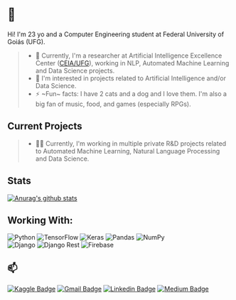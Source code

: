 # :wave:

Hi! I'm 23 yo and a Computer Engineering student at Federal University of Goiás (UFG).
> - 🔭 Currently, I'm a researcher at Artificial Intelligence Excellence Center ([CEIA/UFG](https://embrapii.org.br/en/unidades/embrapii-unit-in-artificial-intelligence-ceia-ufg-center-of-excellence-in-artificial-intelligence/)), working in NLP, Automated Machine Learning and Data Science projects. 
> - :dancers: I'm interested in projects related to Artificial Intelligence and/or Data Science. 
> - ⚡ ~Fun~ facts: I have 2 cats and a dog and I love them. I'm also a big fan of music, food, and games (especially RPGs).



## Current Projects

>  - 👨‍💻 Currently, I'm working in multiple private R&D projects related to Automated Machine Learning, Natural Language Processing and Data Science.

## Stats

[![Anurag's github stats](https://github-readme-stats.vercel.app/api?username=pedrohortencio&show_icons=true&theme=prussian&count_private=true&hide=prs,issues,contribs)](https://github.com/anuraghazra/github-readme-stats) 

## Working With:
<img alt="Python" src="https://img.shields.io/badge/python%20-%2314354C.svg?&style=for-the-badge&logo=python&logoColor=white"/>  <img alt="TensorFlow" src="https://img.shields.io/badge/TensorFlow%20-%23FF6F00.svg?&style=for-the-badge&logo=TensorFlow&logoColor=white" />  <img alt="Keras" src="https://img.shields.io/badge/Keras%20-%23D00000.svg?&style=for-the-badge&logo=Keras&logoColor=white"/>  <img alt="Pandas" src="https://img.shields.io/badge/pandas%20-%23150458.svg?&style=for-the-badge&logo=pandas&logoColor=white" />  <img alt="NumPy" src="https://img.shields.io/badge/numpy%20-%23013243.svg?&style=for-the-badge&logo=numpy&logoColor=white" />  
<img alt="Django" src="https://img.shields.io/badge/Django-092E20?style=for-the-badge&logo=django&logoColor=green"/>
<img alt="Django Rest" src="https://img.shields.io/badge/django%20rest-ff1709?style=for-the-badge&logo=django&logoColor=white"/>
<img alt="Firebase" src="https://img.shields.io/badge/firebase-ffca28?style=for-the-badge&logo=firebase&logoColor=black"/>

## 📫 

[![Kaggle Badge](https://img.shields.io/badge/-Kaggle-blue?style=flat-square&logo=Kaggle&link=https://www.kaggle.com/pedrohortencio)](https://www.kaggle.com/pedrohortencio)    [![Gmail Badge](https://img.shields.io/badge/-pedrohortenciohmr@gmail.com-c14438?style=flat-square&logo=Gmail&logoColor=white&link=mailto:pedrohortenciohmr@gmail.com)](mailto:pedrohortenciohmr@gmail.com)       [![Linkedin Badge](https://img.shields.io/badge/-LinkedIn-blue?style=flat-square&logo=Linkedin&logoColor=white&link=https://www.linkedin.com/in/pedro-rosa-70647a16a/)](https://www.linkedin.com/in/pedro-rosa-70647a16a/)    [![Medium Badge](https://img.shields.io/badge/-pedrohortenciohmr-black?style=flat-square&logo=Medium&logoColor=white&link=https://medium.com/@pedrohortenciohmr)](https://medium.com/@pedrohortenciohmr) 

<!--
**pedrohortencio/pedrohortencio** is a ✨ _special_ ✨ repository because its `README.md` (this file) appears on your GitHub profile.

Here are some ideas to get you started:

- 🔭 I’m currently working on ...
- 🌱 I’m currently learning ...
- 👯 I’m looking to collaborate on ...
- 🤔 I’m looking for help with ...
- 💬 Ask me about ...
- 📫 How to reach me: ...
- 😄 Pronouns: ...
- ⚡ Fun fact: ...

https://github.com/alexandresanlim/Badges4-README.md-Profile
https://github.com/Naereen/badges

-->

